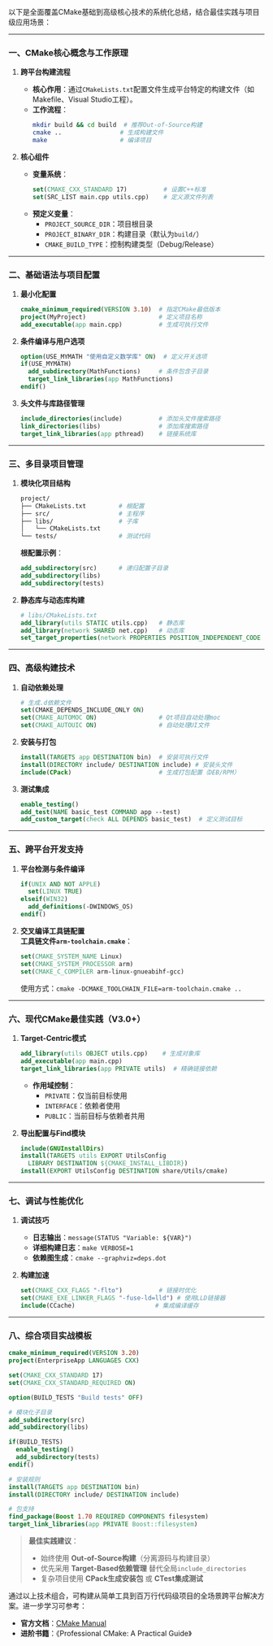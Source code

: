 以下是全面覆盖CMake基础到高级核心技术的系统化总结，结合最佳实践与项目级应用场景：

---

### 一、CMake核心概念与工作原理
1. **跨平台构建流程**  
   - **核心作用**：通过`CMakeLists.txt`配置文件生成平台特定的构建文件（如Makefile、Visual Studio工程）。  
   - **工作流程**：  
     ```bash
     mkdir build && cd build  # 推荐Out-of-Source构建
     cmake ..                # 生成构建文件
     make                    # 编译项目
     ```

2. **核心组件**  
   - **变量系统**：  
     ```cmake
     set(CMAKE_CXX_STANDARD 17)          # 设置C++标准
     set(SRC_LIST main.cpp utils.cpp)    # 定义源文件列表
     ```
   - **预定义变量**：  
     - `PROJECT_SOURCE_DIR`：项目根目录  
     - `PROJECT_BINARY_DIR`：构建目录（默认为`build/`）  
     - `CMAKE_BUILD_TYPE`：控制构建类型（Debug/Release）  

---

### 二、基础语法与项目配置
1. **最小化配置**  
   ```cmake
   cmake_minimum_required(VERSION 3.10)  # 指定CMake最低版本
   project(MyProject)                    # 定义项目名称
   add_executable(app main.cpp)          # 生成可执行文件
   ```

2. **条件编译与用户选项**  
   ```cmake
   option(USE_MYMATH "使用自定义数学库" ON)  # 定义开关选项
   if(USE_MYMATH)
     add_subdirectory(MathFunctions)     # 条件包含子目录
     target_link_libraries(app MathFunctions)
   endif()
   ```

3. **头文件与库路径管理**  
   ```cmake
   include_directories(include)          # 添加头文件搜索路径
   link_directories(libs)                # 添加库搜索路径
   target_link_libraries(app pthread)    # 链接系统库
   ```

---

### 三、多目录项目管理
1. **模块化项目结构**  
   ```bash
   project/
   ├── CMakeLists.txt         # 根配置
   ├── src/                   # 主程序
   ├── libs/                  # 子库
   │   └── CMakeLists.txt
   └── tests/                 # 测试代码
   ```
   **根配置示例**：  
   ```cmake
   add_subdirectory(src)      # 递归配置子目录
   add_subdirectory(libs)
   add_subdirectory(tests)
   ```

2. **静态库与动态库构建**  
   ```cmake
   # libs/CMakeLists.txt
   add_library(utils STATIC utils.cpp)   # 静态库
   add_library(network SHARED net.cpp)   # 动态库
   set_target_properties(network PROPERTIES POSITION_INDEPENDENT_CODE ON)  # -fPIC
   ```

---

### 四、高级构建技术
1. **自动依赖处理**  
   ```cmake
   # 生成.d依赖文件
   set(CMAKE_DEPENDS_INCLUDE_ONLY ON)
   set(CMAKE_AUTOMOC ON)                 # Qt项目自动处理moc
   set(CMAKE_AUTOUIC ON)                 # 自动处理UI文件
   ```

2. **安装与打包**  
   ```cmake
   install(TARGETS app DESTINATION bin)  # 安装可执行文件
   install(DIRECTORY include/ DESTINATION include) # 安装头文件
   include(CPack)                        # 生成打包配置（DEB/RPM）
   ```

3. **测试集成**  
   ```cmake
   enable_testing()
   add_test(NAME basic_test COMMAND app --test)
   add_custom_target(check ALL DEPENDS basic_test)  # 定义测试目标
   ```

---

### 五、跨平台开发支持
1. **平台检测与条件编译**  
   ```cmake
   if(UNIX AND NOT APPLE)
     set(LINUX TRUE)
   elseif(WIN32)
     add_definitions(-DWINDOWS_OS)
   endif()
   ```

2. **交叉编译工具链配置**  
   **工具链文件`arm-toolchain.cmake`**：  
   ```cmake
   set(CMAKE_SYSTEM_NAME Linux)
   set(CMAKE_SYSTEM_PROCESSOR arm)
   set(CMAKE_C_COMPILER arm-linux-gnueabihf-gcc)
   ```
   使用方式：`cmake -DCMAKE_TOOLCHAIN_FILE=arm-toolchain.cmake ..`

---

### 六、现代CMake最佳实践（V3.0+）
1. **Target-Centric模式**  
   ```cmake
   add_library(utils OBJECT utils.cpp)    # 生成对象库
   add_executable(app main.cpp)
   target_link_libraries(app PRIVATE utils)  # 精确链接依赖
   ```
   - **作用域控制**：  
     - `PRIVATE`：仅当前目标使用  
     - `INTERFACE`：依赖者使用  
     - `PUBLIC`：当前目标与依赖者共用  

2. **导出配置与Find模块**  
   ```cmake
   include(GNUInstallDirs)
   install(TARGETS utils EXPORT UtilsConfig
     LIBRARY DESTINATION ${CMAKE_INSTALL_LIBDIR})
   install(EXPORT UtilsConfig DESTINATION share/Utils/cmake)
   ```

---

### 七、调试与性能优化
1. **调试技巧**  
   - **日志输出**：`message(STATUS "Variable: ${VAR}")`  
   - **详细构建日志**：`make VERBOSE=1`  
   - **依赖图生成**：`cmake --graphviz=deps.dot`  

2. **构建加速**  
   ```cmake
   set(CMAKE_CXX_FLAGS "-flto")          # 链接时优化
   set(CMAKE_EXE_LINKER_FLAGS "-fuse-ld=lld") # 使用LLD链接器
   include(CCache)                      # 集成编译缓存
   ```

---

### 八、综合项目实战模板
```cmake
cmake_minimum_required(VERSION 3.20)
project(EnterpriseApp LANGUAGES CXX)

set(CMAKE_CXX_STANDARD 17)
set(CMAKE_CXX_STANDARD_REQUIRED ON)

option(BUILD_TESTS "Build tests" OFF)

# 模块化子目录
add_subdirectory(src)
add_subdirectory(libs)

if(BUILD_TESTS)
  enable_testing()
  add_subdirectory(tests)
endif()

# 安装规则
install(TARGETS app DESTINATION bin)
install(DIRECTORY include/ DESTINATION include)

# 包支持
find_package(Boost 1.70 REQUIRED COMPONENTS filesystem)
target_link_libraries(app PRIVATE Boost::filesystem)
```

> **最佳实践建议**：  
> - 始终使用 **Out-of-Source构建**（分离源码与构建目录）  
> - 优先采用 **Target-Based依赖管理** 替代全局`include_directories`  
> - 复杂项目使用 **CPack生成安装包** 或 **CTest集成测试**  

通过以上技术组合，可构建从简单工具到百万行代码级项目的全场景跨平台解决方案。进一步学习可参考：
- **官方文档**：[CMake Manual](https://cmake.org/cmake/help/latest/)  
- **进阶书籍**：《Professional CMake: A Practical Guide》